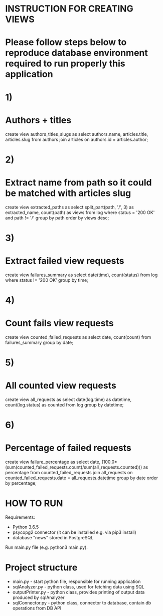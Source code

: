 # INSTRUCTION FOR CREATING VIEWS
# Please follow steps below to reproduce database environment required to run properly this application

# 1)
# Authors + titles
create view authors_titles_slugs as select authors.name, articles.title, articles.slug from authors join articles on authors.id = articles.author;

# 2)
# Extract name from path so it could be matched with articles slug
create view extracted_paths as select split_part(path, '/', 3) as extracted_name, count(path) as views from log where status = '200 OK' and path != '/' group by path order by views desc;

# 3)
# Extract failed view requests
create view failures_summary as select date(time), count(status) from log where status != '200 OK' group by time;

# 4)
# Count fails view requests
create view counted_failed_requests as select date, count(count) from failures_summary group by date;

# 5)
# All counted view requests
create view all_requests as select date(log.time) as datetime, count(log.status) as counted from log group by datetime;

# 6)
# Percentage of failed requests
 create view failure_percentage as select date, (100.0*(sum(counted_failed_requests.count)/sum(all_requests.counted))) as percentage from counted_failed_requests join all_requests on counted_failed_requests.date = all_requests.datetime group by date order by percentage;

 # HOW TO RUN
Requirements:
- Python 3.6.5
- psycopg2 connector (it can be installed e.g. via pip3 install)
- database "news" stored in PostgreSQL

Run main.py file (e.g. python3 main.py).

# Project structure
* main.py - start python file, responsible for running application
* sqlAnalyzer.py - python class, used for fetching data using SQL
* outputPrinter.py - python class, provides printing of output data produced by sqlAnalyzer
* sqlConnector.py - python class, connector to database, contain db operations from DB API



